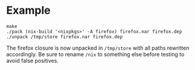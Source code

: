 # Example

```
make
./pack (nix-build '<nixpkgs>' -A firefox) firefox.nar firefox.dep
./unpack /tmp/store firefox.nar firefox.dep 
```

The firefox closure is now unpacked in `/tmp/store` with all paths rewritten accordingly.
Be sure to rename `/nix` to something else before testing to avoid false positives.

